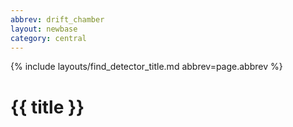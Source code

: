 ```yaml
---
abbrev: drift_chamber
layout: newbase
category: central
---
```

{% include layouts/find_detector_title.md abbrev=page.abbrev %}
# {{ title }}

